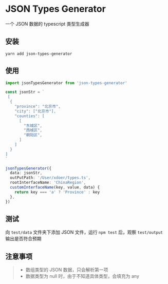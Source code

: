 # JSON Types Generator

一个 JSON 数据的 typescript 类型生成器

## 安装

```base
yarn add json-types-generator
```

## 使用

```ts
import jsonTypesGenerator from 'json-types-generator'

const jsonStr = `
 [
  {
    "province": "北京市",
    "city": ["北京市"],
    "counties": [
      [
        "东城区",
        "西城区",
        "朝阳区",
      ]
    ]
  }
]
`

jsonTypesGenerator({
  data: jsonStr,
  outPutPath: '/User/xdoer/types.ts',
  rootInterfaceName: 'ChinaRegion',
  customInterfaceName(key, value, data) {
    return key === 'a' ? 'Province' : key
  },
})
```

## 测试

向 `test/data` 文件夹下添加 JSON 文件，运行 `npm test` 后，观察 `test/output` 输出是否符合预期

## 注意事项

> - 数组类型的 JSON 数据，只会解析第一项
> - 数据类型为 null 时，由于不知道具体类型，会填充为 any
